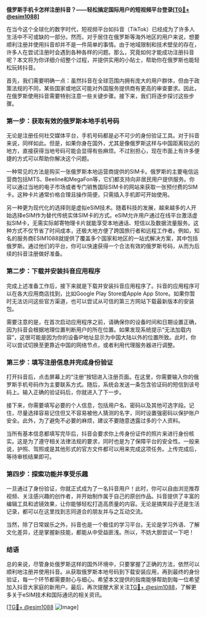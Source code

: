 **俄罗斯手机卡怎样注册抖音？——轻松搞定国际用户的短视频平台登录[[TG💪+ @esim1088](https://t.me/s/esim1088)]**

在当今这个全球化的数字时代，短视频平台如抖音（TikTok）已经成为了许多人生活中不可或缺的一部分。然而，对于居住在俄罗斯等海外地区的用户来说，想要顺利注册并使用抖音却并不是一件简单的事情。由于地域限制和技术壁垒的存在，许多人在尝试注册时会遇到各种各样的问题。那么，究竟如何才能成功注册抖音呢？本文将为你详细介绍整个过程，并提供实用的小贴士，帮助你在俄罗斯也能轻松玩转抖音。

首先，我们需要明确一点：虽然抖音在全球范围内拥有庞大的用户群体，但由于政策法规的不同，某些国家或地区可能对外国服务提供商有更高的审查要求。因此，在俄罗斯使用抖音需要特别注意一些关键步骤。接下来，我们将逐步探讨这些步骤。

### **第一步：获取有效的俄罗斯本地手机号码**

无论是注册任何社交媒体平台，手机号码都是必不可少的身份验证工具。对于抖音来说，同样如此。但是，如果你身在国外，尤其是像俄罗斯这样与中国距离较远的地方，直接获得当地号码可能会显得有些麻烦。不过别担心，现在市面上有许多便捷的方式可以帮助你解决这个问题。

一种常见的方法是购买一张俄罗斯本地运营商提供的SIM卡。俄罗斯的主要电信运营商包括MTS、Beeline和MegaFon等，它们都支持向非居民用户提供服务。你可以通过当地的电子市场或者专门销售国际SIM卡的网站来获取一张预付费的SIM卡。这种卡片通常价格合理且操作简便，只需插入手机即可开始使用。

另一种更为现代化的选择则是虚拟eSIM技术。随着科技的发展，越来越多的人开始选择eSIM作为替代传统实体SIM卡的方式。eSIM允许用户通过在线平台激活虚拟SIM卡，无需实际邮寄物理卡片就能享受本地通话、短信以及数据流量服务。这种方式不仅节省了时间成本，还极大地方便了跨国旅行者和远程工作者。例如，知名的服务商ESIM1088就提供了覆盖多个国家和地区的一站式解决方案，其中包括俄罗斯。通过他们的平台，你可以快速获得一个合法有效的俄罗斯号码，从而为后续的抖音注册做好准备。

### **第二步：下载并安装抖音应用程序**

完成上述准备工作后，接下来就是下载并安装抖音应用程序了。抖音的应用程序可以在各大应用商店找到，比如Google Play Store或Apple App Store。如果你暂时无法访问这些官方渠道，也可以尝试从可信的第三方网站下载最新版本的安装包。

需要注意的是，在首次启动应用程序之前，请确保你的设备时间和日期设置正确，因为抖音会根据地理位置判断用户的所在位置。如果发现系统提示“无法加载内容”，这很可能是因为你的设备IP地址显示为中国大陆以外的位置所致。此时，你可以尝试切换至更靠近中国的网络节点，或者利用代理服务器进行调整。

### **第三步：填写注册信息并完成身份验证**

打开抖音后，点击屏幕上的“注册”按钮进入注册页面。在这里，你需要输入你的俄罗斯手机号码作为主要联系方式。随后，系统会发送一条包含验证码的短信到该号码上。输入正确的验证码后，你就进入了下一步。

接下来，你需要填写必要的个人信息，包括用户名、密码以及其他可选字段。记住，尽量选择容易记住但又不容易被他人猜测的名字，同时设置强密码以保护账户安全。此外，为了避免不必要的麻烦，建议不要随意透露过多的个人资料。

当所有基本信息都填写完毕后，抖音会要求你上传身份证件的照片来进行身份核实。这是为了遵守相关法律法规的要求，同时也是为了保障平台的安全性。一般来说，护照、驾照或是其他形式的官方文件都可以用来完成这项任务。上传完成后，等待审核结果即可。

### **第四步：探索功能并享受乐趣**

一旦通过了身份验证，你就正式成为了一名抖音用户！此时，你可以自由浏览推荐视频、关注感兴趣的创作者，并开始制作属于自己的原创作品。抖音提供了丰富的编辑工具和滤镜效果，让你能够轻松打造高质量的内容。无论是搞笑段子还是生活记录，都可以在这里找到志同道合的朋友并与之互动交流。

当然，除了日常娱乐之外，抖音也是一个极佳的学习平台。无论是学习外语、了解文化差异，还是掌握新技能，都能从中受益匪浅。所以，不妨大胆尝试一下吧！

### **结语**

总的来说，尽管身处俄罗斯这样的国外环境中，只要掌握了正确的方法，依然可以顺利地注册并使用抖音。从获取俄罗斯本地号码到下载安装应用，再到最终的身份验证，每一个环节都需要耐心与细心。希望本文提供的指南能够帮助到每一位希望加入抖音大家庭的新用户。最后，再次提醒大家关注[TG💪+ @esim1088](https://t.me/s/esim1088)，了解更多关于eSIM技术和国际通讯的相关资讯。

[[TG💪+ @esim1088](https://t.me/s/esim1088) ![Image](https://i.postimg.cc/4NQfJmqS/Snipaste-2025-05-13-00-14-12.png)]